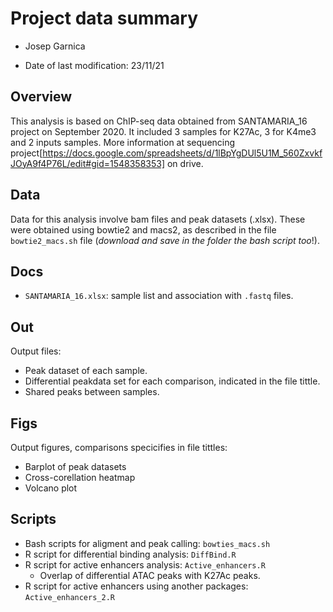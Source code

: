 # Project data summary
* Josep Garnica

* Date of last modification: 23/11/21


## Overview
This analysis is based on ChIP-seq data obtained from SANTAMARIA_16 project on September 2020. It included 3 samples for K27Ac, 3 for K4me3 and 2 inputs samples. More information at sequencing project[https://docs.google.com/spreadsheets/d/1lBpYgDUl5U1M_560ZxvkfJOyA9f4P76L/edit#gid=1548358353] on drive.

## Data
Data for this analysis involve bam files and peak datasets (.xlsx). These were obtained using bowtie2 and macs2, as described in the file `bowtie2_macs.sh` file (*download and save in the folder the bash script too*!).

## Docs
* `SANTAMARIA_16.xlsx`: sample list and association with `.fastq` files.

## Out
Output files:
* Peak dataset of each sample.
* Differential peakdata set for each comparison, indicated in the file tittle.
* Shared peaks between samples.

## Figs
Output figures, comparisons specicifies in file tittles:
* Barplot of peak datasets
* Cross-corellation heatmap
* Volcano plot

## Scripts
* Bash scripts for aligment and peak calling: `bowties_macs.sh`
* R script for differential binding analysis: `DiffBind.R`
* R script for active enhancers analysis: `Active_enhancers.R`
    * Overlap of differential ATAC peaks with K27Ac peaks.
* R script for active enhancers using another packages: `Active_enhancers_2.R`
